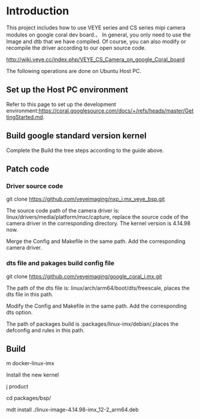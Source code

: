 # Introduction
This project includes how to use VEYE series and CS series mipi camera modules on google coral dev board.、
In general, you only need to use the Image and dtb that we have compiled. Of course, you can also modify or recompile the driver according to our open source code.

http://wiki.veye.cc/index.php/VEYE_CS_Camera_on_google_Coral_board

The following operations are done on Ubuntu Host PC.

## Set up the Host PC environment

Refer to this page to set up the development environment:https://coral.googlesource.com/docs/+/refs/heads/master/GettingStarted.md.

## Build google standard version kernel

Complete the Build the tree steps according to the guide above.

## Patch code
### Driver source code

git clone https://github.com/veyeimaging/nxp_i.mx_veye_bsp.git

The source code path of the camera driver is: linux/drivers/media/platform/mxc/capture, replace the source code of the camera driver in the corresponding directory. The kernel version is 4.14.98 now.

Merge the Config and Makefile in the same path. Add the corresponding camera driver.

### dts file and pakages build config file

git clone https://github.com/veyeimaging/google_coral_i.mx.git

The path of the dts file is: linux/arch/arm64/boot/dts/freescale, places the dts file in this path.

Modify the Config and Makefile in the same path. Add the corresponding dts option.

The path of packages build is :packages/linux-imx/debian/,places the defconfig and rules in this path.

## Build

m docker-linux-imx

Install the new kernel

j product

cd packages/bsp/

mdt install ./linux-image-4.14.98-imx_12-2_arm64.deb
